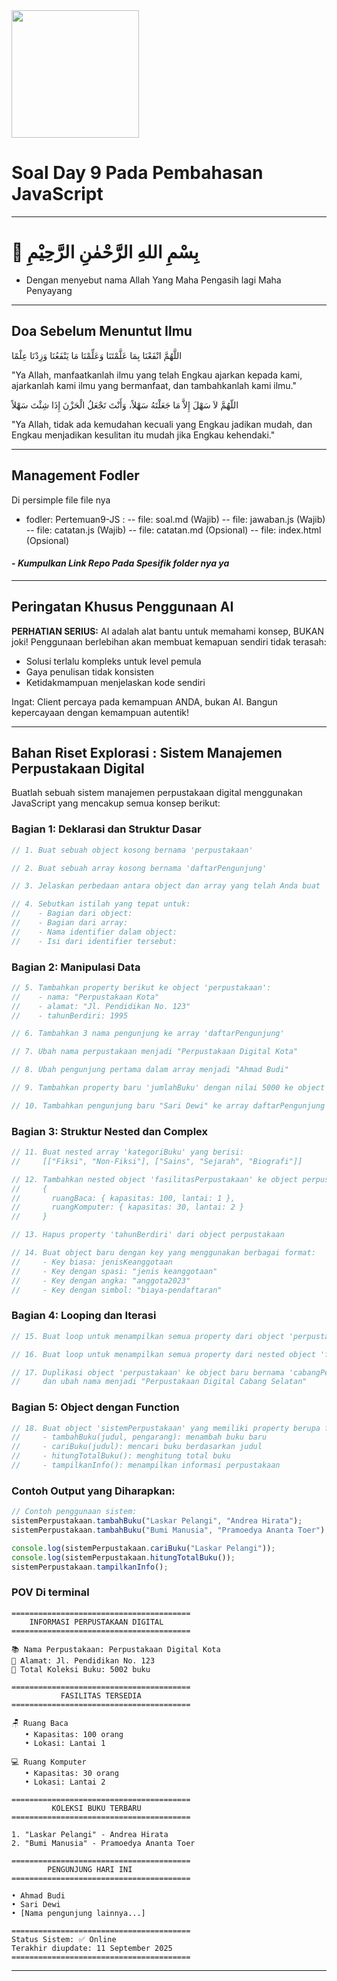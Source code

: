 <img src="https://rumahitindonesia.com/wp-content/uploads/2023/11/1.png" style="height:204px;margin-right:32px"/>


# Soal Day 9 Pada Pembahasan JavaScript

***
# 🌟 بِسْمِ اللهِ الرَّحْمٰنِ الرَّحِيْمِ
- Dengan menyebut nama Allah Yang Maha Pengasih lagi Maha Penyayang

***

## Doa Sebelum Menuntut Ilmu
اللَّهُمَّ انْفَعْنَا بِمَا عَلَّمْتَنَا وَعَلِّمْنَا مَا يَنْفَعُنَا وَزِدْنَا عِلْمًا

"Ya Allah, manfaatkanlah ilmu yang telah Engkau ajarkan kepada kami, ajarkanlah kami ilmu yang bermanfaat, dan tambahkanlah kami ilmu."

 اللّهُمَّ لاَ سَهْلَ إِلاَّ مَا جَعَلْتَهُ سَهْلاً، وَأَنْتَ تَجْعَلُ الْحَزْنَ إِذَا شِئْتَ سَهْلاً

"Ya Allah, tidak ada kemudahan kecuali yang Engkau jadikan mudah, dan Engkau menjadikan kesulitan itu mudah jika Engkau kehendaki."

***

## Management Fodler 
Di persimple file file nya
- fodler: Pertemuan9-JS : 
-- file: soal.md (Wajib)
-- file: jawaban.js (Wajib)
-- file: catatan.js (Wajib)
-- file: catatan.md (Opsional)
-- file: index.html (Opsional)

#### - *Kumpulkan Link Repo Pada Spesifik folder nya ya* 

*** 

## Peringatan Khusus Penggunaan AI

**PERHATIAN SERIUS:** AI adalah alat bantu untuk memahami konsep, BUKAN joki! Penggunaan berlebihan akan membuat kemapuan  sendiri tidak terasah:

- Solusi terlalu kompleks untuk level pemula
- Gaya penulisan tidak konsisten
- Ketidakmampuan menjelaskan kode sendiri

Ingat: Client percaya pada kemampuan ANDA, bukan AI. Bangun kepercayaan dengan kemampuan autentik!

***

## Bahan Riset Explorasi : Sistem Manajemen Perpustakaan Digital

Buatlah sebuah sistem manajemen perpustakaan digital menggunakan JavaScript yang mencakup semua konsep berikut:

### Bagian 1: Deklarasi dan Struktur Dasar

```javascript
// 1. Buat sebuah object kosong bernama 'perpustakaan'

// 2. Buat sebuah array kosong bernama 'daftarPengunjung'

// 3. Jelaskan perbedaan antara object dan array yang telah Anda buat

// 4. Sebutkan istilah yang tepat untuk:
//    - Bagian dari object: 
//    - Bagian dari array:
//    - Nama identifier dalam object:
//    - Isi dari identifier tersebut:
```


### Bagian 2: Manipulasi Data

```javascript
// 5. Tambahkan property berikut ke object 'perpustakaan':
//    - nama: "Perpustakaan Kota"
//    - alamat: "Jl. Pendidikan No. 123"
//    - tahunBerdiri: 1995

// 6. Tambahkan 3 nama pengunjung ke array 'daftarPengunjung'

// 7. Ubah nama perpustakaan menjadi "Perpustakaan Digital Kota"

// 8. Ubah pengunjung pertama dalam array menjadi "Ahmad Budi"

// 9. Tambahkan property baru 'jumlahBuku' dengan nilai 5000 ke object perpustakaan

// 10. Tambahkan pengunjung baru "Sari Dewi" ke array daftarPengunjung
```


### Bagian 3: Struktur Nested dan Complex

```javascript
// 11. Buat nested array 'kategoriBuku' yang berisi:
//     [["Fiksi", "Non-Fiksi"], ["Sains", "Sejarah", "Biografi"]]

// 12. Tambahkan nested object 'fasilitasPerpustakaan' ke object perpustakaan:
//     {
//       ruangBaca: { kapasitas: 100, lantai: 1 },
//       ruangKomputer: { kapasitas: 30, lantai: 2 }
//     }

// 13. Hapus property 'tahunBerdiri' dari object perpustakaan

// 14. Buat object baru dengan key yang menggunakan berbagai format:
//     - Key biasa: jenisKeanggotaan
//     - Key dengan spasi: "jenis keanggotaan"
//     - Key dengan angka: "anggota2023"
//     - Key dengan simbol: "biaya-pendaftaran"
```


### Bagian 4: Looping dan Iterasi

```javascript
// 15. Buat loop untuk menampilkan semua property dari object 'perpustakaan'

// 16. Buat loop untuk menampilkan semua property dari nested object 'fasilitasPerpustakaan'

// 17. Duplikasi object 'perpustakaan' ke object baru bernama 'cabangPerpustakaan'
//     dan ubah nama menjadi "Perpustakaan Digital Cabang Selatan"
```


### Bagian 5: Object dengan Function

```javascript
// 18. Buat object 'sistemPerpustakaan' yang memiliki property berupa function:
//     - tambahBuku(judul, pengarang): menambah buku baru
//     - cariBuku(judul): mencari buku berdasarkan judul
//     - hitungTotalBuku(): menghitung total buku
//     - tampilkanInfo(): menampilkan informasi perpustakaan
```


### Contoh Output yang Diharapkan:

```javascript
// Contoh penggunaan sistem:
sistemPerpustakaan.tambahBuku("Laskar Pelangi", "Andrea Hirata");
sistemPerpustakaan.tambahBuku("Bumi Manusia", "Pramoedya Ananta Toer");

console.log(sistemPerpustakaan.cariBuku("Laskar Pelangi"));
console.log(sistemPerpustakaan.hitungTotalBuku());
sistemPerpustakaan.tampilkanInfo();

```
### POV Di terminal
```terminal
========================================
    INFORMASI PERPUSTAKAAN DIGITAL
========================================

📚 Nama Perpustakaan: Perpustakaan Digital Kota
📍 Alamat: Jl. Pendidikan No. 123
📖 Total Koleksi Buku: 5002 buku

========================================
           FASILITAS TERSEDIA
========================================

🪑 Ruang Baca
   • Kapasitas: 100 orang
   • Lokasi: Lantai 1

💻 Ruang Komputer  
   • Kapasitas: 30 orang
   • Lokasi: Lantai 2

========================================
         KOLEKSI BUKU TERBARU
========================================

1. "Laskar Pelangi" - Andrea Hirata
2. "Bumi Manusia" - Pramoedya Ananta Toer

========================================
        PENGUNJUNG HARI INI
========================================

• Ahmad Budi
• Sari Dewi
• [Nama pengunjung lainnya...]

========================================
Status Sistem: ✅ Online
Terakhir diupdate: 11 September 2025
========================================
```
***

